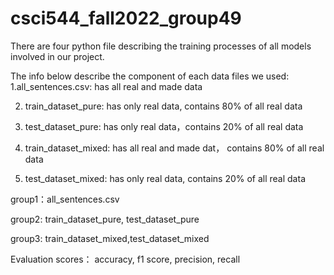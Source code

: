 # csci544_fall2022_group49

There are four python file describing the training processes of all models involved in our project.

The info below describe the component of each data files we used:
1.all_sentences.csv: has all real and made data

2. train_dataset_pure: has only real data, contains 80% of all real data
3. test_dataset_pure: has only real data，contains 20% of all real data

4. train_dataset_mixed: has all real and made dat， contains 80% of all real data
5. test_dataset_mixed:  has only real data, contains 20% of all real data 


group1：all_sentences.csv 

group2: train_dataset_pure, test_dataset_pure

group3: train_dataset_mixed,test_dataset_mixed

Evaluation scores： accuracy, f1 score, precision, recall
